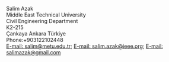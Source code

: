 Salim Azak  
Middle East Technical University  
Civil Engineering Department  
K2-215  
Çankaya Ankara Türkiye  
Phone:+903122102448  
[E-mail: salim@metu.edu.tr](mailto:salim@metu.edu.tr); [E-mail: salim.azak@ieee.org](mailto:salim.azak@ieee.org); [E-mail: salimazak@gmail.com](mailto:salimazak@gmail.com)

